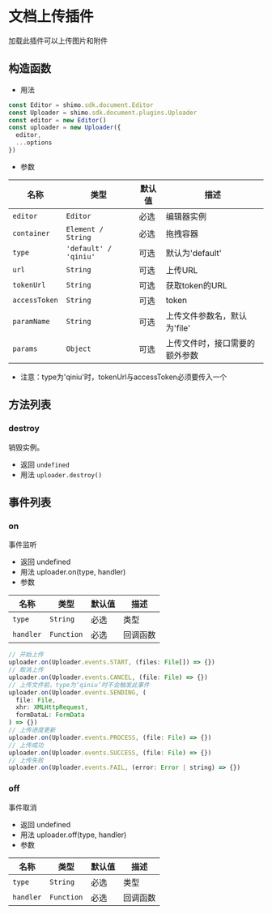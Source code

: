 # 文档上传插件

加载此插件可以上传图片和附件

## 构造函数

* 用法

```js
const Editor = shimo.sdk.document.Editor
const Uploader = shimo.sdk.document.plugins.Uploader
const editor = new Editor()
const uploader = new Uploader({
  editor,
  ...options
})
```

* 参数

|名称|类型|默认值|描述|
| -- | -- | -- | -- |
| `editor` | `Editor` | 必选 | 编辑器实例 |
| `container` | `Element / String`  | 必选 | 拖拽容器 |
| `type` | `'default' / 'qiniu'`  | 可选 | 默认为'default' |
| `url` | `String` | 可选 | 上传URL |
| `tokenUrl` | `String` | 可选 | 获取token的URL |
| `accessToken` | `String` | 可选 | token |
| `paramName` | `String` | 可选 | 上传文件参数名，默认为'file' |
| `params` | `Object` | 可选 | 上传文件时，接口需要的额外参数 |

* 注意：type为'qiniu'时，tokenUrl与accessToken必须要传入一个

## 方法列表

### destroy

销毁实例。

* 返回 `undefined`
* 用法 `uploader.destroy()`

## 事件列表

### on

事件监听

* 返回 undefined
* 用法 uploader.on(type, handler)
* 参数

|名称|类型|默认值|描述|
| -- | -- | -- | -- |
| `type` | `String` | 必选 | 类型 |
| `handler` | `Function`  | 必选 | 回调函数 |

```js
// 开始上传
uploader.on(Uploader.events.START, (files: File[]) => {})
// 取消上传
uploader.on(Uploader.events.CANCEL, (file: File) => {})
// 上传文件前，type为‘qiniu’时不会触发此事件
uploader.on(Uploader.events.SENDING, (
  file: File,
  xhr: XMLHttpRequest,
  formDataL: FormData
) => {})
// 上传进度更新
uploader.on(Uploader.events.PROCESS, (file: File) => {})
// 上传成功
uploader.on(Uploader.events.SUCCESS, (file: File) => {})
// 上传失败
uploader.on(Uploader.events.FAIL, (error: Error | string) => {})
```

### off

事件取消

* 返回 undefined
* 用法 uploader.off(type, handler)
* 参数

|名称|类型|默认值|描述|
| -- | -- | -- | -- |
| `type` | `String` | 必选 | 类型 |
| `handler` | `Function`  | 必选 | 回调函数 |
